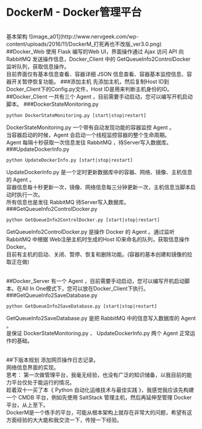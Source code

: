 DockerM - Docker管理平台
====
<br>
基本架构
![image_a01](http://www.nervgeek.com/wp-content/uploads/2016/11/DockerM_打死再也不改版_ver3.0.png)
<br>
##Docker_Web
使用 Flask 编写的Web UI，界面操作通过 Ajax 访问 API 向 RabbitMQ 发送操作信息，Docker_Client 中的 GetQueueInfo2ControlDocker 监听队列，获取信息操作。<br>
目前界面仅有基本信息查看、容器详细 JSON 信息查看、容器基本监控信息、容器开关暂停恢复功能。
###添加主机
先添加主机，然后复制Host ID到Docker_Client下的Config.py文件，Host ID是用来判断主机身份的ID。

<br>
##Docker_Client
一共有三个 Agent ，目前需要手动启动，您可以编写开机启动脚本。
###DockerStateMonitoring.py

    python DockerStateMonitoring.py [start|stop|restart]
    
DockerStateMonitoring.py 一个带有自动发现功能的容器监控 Agent 。<br>
当容器启动的时候，Agent 会启动一个线程监控容器的整个生命周期。<br>
Agent 每隔十秒获取一次信息发往 RabbitMQ ，待Server写入数据库。
###UpdateDockerInfo.py

    python UpdateDockerInfo.py [start|stop|restart]

UpdateDockerInfo.py 是一个定时更新数据库中的容器、网络、镜像、主机信息的 Agent 。<br>
容器信息每十秒更新一次，镜像、网络信息每三分钟更新一次，主机信息当脚本启动时执行一次。<br>
所有信息也是发往 RabbitMQ 待Server写入数据库。
###GetQueueInfo2ControlDocker.py

    python GetQueueInfo2ControlDocker.py [start|stop|restart]

GetQueueInfo2ControlDocker.py 是操作 Docker 的 Agent 。通过监听 RabbitMQ 中根据 Web注册主机时生成的Host ID来命名的队列，获取信息操作 Docker。<br>
目前有主机的启动、关闭、暂停、恢复和删除功能。(容器的基本创建和镜像的拉取正在做)

<br>
##Docker_Server
有一个 Agent ，目前需要手动启动，您可以编写开机启动脚本。在All In One模式下，您可以放在Docker_Client下执行。
###GetQueueInfo2SaveDatabase.py

    python GetQueueInfo2SaveDatabase.py [start|stop|restart]

GetQueueInfo2SaveDatabase.py 是把 RabbitMQ 中的信息写入数据库的 Agent 。<br>
是保证 DockerStateMonitoring.py 、 UpdateDockerInfo.py 两个 Agent 正常运作的基础。

<br>
##下版本规划
添加网页操作日志记录。<br>
网络信息界面的实现。

<br>
思考：
第一次做管理平台，我毫无经验，也没有广泛的知识储备，以我目前的能力平台仅处于能运行的情况。<br>
趁着双十一买了本《 Python 自动化运维技术与最佳实践 》，我感觉我应该先构建一个 CMDB 平台，例如先使用 SaltStack 管理主机，然后再延伸至管理 Docker 平台，从上至下。<br>
DockerM是一个练手的平台，可能从根本架构上就存在非常大的问题，希望有这方面经验的大大能和我交流一下，传授一下经验。
